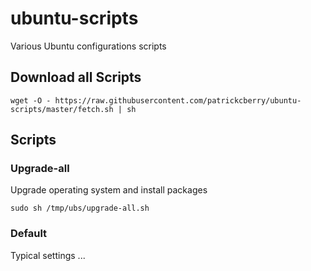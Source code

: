 # ubuntu-scripts
Various Ubuntu configurations scripts

## Download all Scripts
```
wget -O - https://raw.githubusercontent.com/patrickcberry/ubuntu-scripts/master/fetch.sh | sh
```

## Scripts

### Upgrade-all

Upgrade operating system and install packages

`sudo sh /tmp/ubs/upgrade-all.sh`

### Default

Typical settings ...
